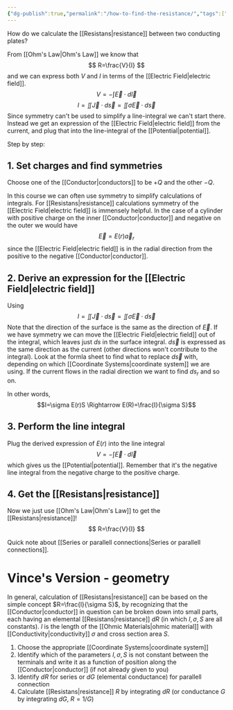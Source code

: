 ```yaml
---
{"dg-publish":true,"permalink":"/how-to-find-the-resistance/","tags":["elektromagnetiskfältteori"]}
---
```


How do we calculate the [[Resistans\|resistance]] between two conducting plates? 

From [[Ohm's Law\|Ohm's Law]] we know that 
$$
R=\frac{V}{I}
$$
and we can express both $V$ and $I$ in terms of the [[Electric Field\|electric field]].
$$
V=-\int \vec{E}\cdot d\vec{l} 
$$
$$
I=\iint \vec{J}\cdot d\vec{s}=\iint \sigma\vec{E}\cdot d\vec{s}
$$
Since symmetry can't be used to simplify a line-integral we can't start there. Instead we get an expression of the [[Electric Field\|electric field]] from the current, and plug that into the line-integral of the [[Potential\|potential]]. 

Step by step:

## 1. Set charges and find symmetries
Choose one of the [[Conductor\|conductors]] to be $+Q$ and the other $-Q$.

In this course we can often use symmetry to simplify calculations of integrals. For [[Resistans\|resistance]] calculations symmetry of the [[Electric Field\|electric field]] is immensely helpful. In the case of a cylinder with positive charge on the inner [[Conductor\|conductor]] and negative on the outer we would have
$$
\vec{E}=E(r)\vec{a}_r
$$
since the [[Electric Field\|electric field]] is in the radial direction from the positive to the negative [[Conductor\|conductor]]. 

## 2. Derive an expression for the [[Electric Field\|electric field]]
Using 
$$
I=\iint \vec{J}\cdot d\vec{s}=\iint \sigma\vec{E}\cdot d\vec{s}
$$
Note that the direction of the surface is the same as the direction of $\vec{E}$. If we have symmetry we can move the [[Electric Field\|electric field]] out of the integral, which leaves just $ds$ in the surface integral. $d\vec{s}$ is expressed as the same direction as the current (other directions won't contribute to the integral). Look at the formla sheet to find what to replace $d\vec{s}$ with, depending on which [[Coordinate Systems\|coordinate system]] we are using. If the current flows in the radial direction we want to find $ds_r$ and so on.

In other words,
$$I=\sigma E(r)S \Rightarrow E(R)=\frac{I}{\sigma S}$$

## 3. Perform the line integral
Plug the derived expression of $E(r)$ into the line integral
$$
V=-\int \vec{E}\cdot d\vec{l} 
$$
which gives us the [[Potential\|potential]]. Remember that it's the negative line integral from the negative charge to the positive charge. 

## 4. Get the [[Resistans\|resistance]]
Now we just use [[Ohm's Law\|Ohm's Law]] to get the [[Resistans\|resistance]]!
$$
R=\frac{V}{I}
$$

Quick note about [[Series or parallell connections\|Series or parallell connections]].


# Vince's Version - geometry
In general, calculation of [[Resistans\|resistance]] can be based on the simple concept $R=\frac{l}{\sigma S}$, by recognizing that the [[Conductor\|conductor]] in question can be broken down into small parts, each having an elemental [[Resistans\|resistance]] $dR$ (in which $l,\sigma,S$ are all constants). $l$ is the length of the [[Ohmic Materials\|ohmic material]] with [[Conductivity\|conductivity]] $\sigma$ and cross section area $S$.

1. Choose the appropriate [[Coordinate Systems\|coordinate system]]
2. Identify which of the parameters $l,\sigma,S$ is not constant between the terminals and write it as a function of position along the [[Conductor\|conductor]] (if not already given to you)
3. Identify $dR$ for series or $dG$ (elemental conductance) for parallell connection
4. Calculate [[Resistans\|resistance]] $R$ by integrating $dR$ (or conductance $G$ by integrating $dG$, $R=1/G$)
